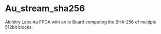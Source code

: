 # Au_stream_sha256
Alchitry Labs Au FPGA with an Io Board computing the SHA-256 of multiple 512bit blocks.
